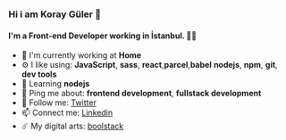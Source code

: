 ### Hi i am Koray Güler 👋

#### I'm a Front-end Developer working in İstanbul. 👨‍💻

- 🏢 I'm currently working at **Home**
- ⚙️ I like using: **JavaScript**, **sass**, **react**,**parcel**,**babel** **nodejs**, **npm**, **git**, **dev tools**
- 🌱 Learning  **nodejs**
- 💬 Ping me about: **frontend development**, **fullstack development**
- 💎 Follow me: [Twitter](https://twitter.com/korayguler_)
- 📫 Connect me: [Linkedin](https://linkedin.com/in/koray-guler)
- ☄️ My digital arts: [boolstack](https://www.instagram.com/boolstack/)



